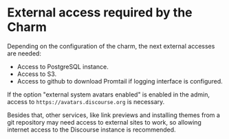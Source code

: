 # External access required by the Charm

Depending on the configuration of the charm, the next external accesses are needed:
 - Access to PostgreSQL instance.
 - Access to S3.
 - Access to github to download Promtail if logging interface is configured.

If the option "external system avatars enabled" is enabled in the admin, access
to `https://avatars.discourse.org` is necessary.

Besides that, other services, like link previews and installing themes from a git repository
may need access to external sites to work, so allowing internet access to the Discourse instance is
recommended.
